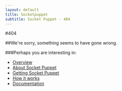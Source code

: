 ```yaml
---
layout: default
title: Socketpuppet
subtitle: Socket Puppet - 404
---
```


#404

##We're sorry, something seems to have gone wrong.

###Perhaps you are interesting in:

- [Overview](/)
- [About Socket Puppet](/about)
- [Getting Socket Puppet](/download)
- [How it works](/explained)
- [Documentation](/docs)
